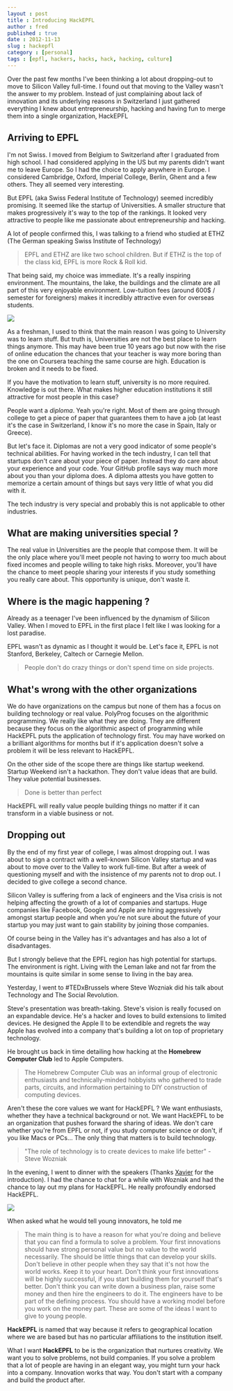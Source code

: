 ```yaml
---
layout : post
title : Introducing HackEPFL
author : fred
published : true
date : 2012-11-13
slug : hackepfl
category : [personal]
tags : [epfl, hackers, hacks, hack, hacking, culture]
---
```

Over the past few months I've been thinking a lot about dropping-out to move to Silicon Valley full-time. I found out that moving to the Valley wasn't the answer to my problem. Instead of just complaining about lack of innovation and its underlying reasons in Switzerland I just gathered everything I knew about entrepreneurship, hacking and having fun to merge them into a single organization, HackEPFL

## Arriving to EPFL

I'm not Swiss. I moved from Belgium to Switzerland after I graduated from high school. I had considered applying in the US but my parents didn't want me to leave Europe. So I had the choice to apply anywhere in Europe. I considered Cambridge, Oxford, Imperial College, Berlin, Ghent and a few others. They all seemed very interesting. 

But EPFL (aka Swiss Federal Institute of Technology) seemed incredibly promising. It seemed like the startup of Universities. A smaller structure that makes progressively it's way to the top of the rankings. It looked very attractive to people like me passionate about entrepreneurship and hacking. 

A lot of people confirmed this, I was talking to a friend who studied at ETHZ (The German speaking Swiss Institute of Technology)

> EPFL and ETHZ are like two school children. But if ETHZ is the top of the class kid, EPFL is more Rock &amp; Roll kid. 

That being said, my choice was immediate. It's a really inspiring environment. The mountains, the lake, the buildings and the climate are all part of this very enjoyable environment. Low-tuition fees (around 600$ / semester for foreigners) makes it incredibly attractive even for overseas students. 

![](http://media.tumblr.com/tumblr_mdfq34eaXi1rzmuvs.jpg)

As a freshman, I used to think that the main reason I was going to University was to learn stuff. But truth is, Universities are not the best place to learn things anymore. This may have been true 10 years ago but now with the rise of online education the chances that your teacher is way more boring than the one on Coursera teaching the same course are high. Education is broken and it needs to be fixed. 

If you have the motivation to learn stuff, university is no more required. Knowledge is out there. What makes higher education institutions it still attractive for most people in this case? 

People want a *diploma*. Yeah you're right. Most of them are going through college to get a piece of paper that guarantees them to have a job (at least it's the case in Switzerland, I know it's no more the case in Spain, Italy or Greece). 

But let's face it. Diplomas are not a very good indicator of some people's technical abilities. For having worked in the tech industry, I can tell that startups don't care about your piece of paper. Instead they do care about your experience and your code. Your GitHub profile says way much more about you than your diploma does. A diploma attests you have gotten to memorize a certain amount of things but says very little of what you did with it.

The tech industry is very special and probably this is not applicable to other industries.

## What are making universities special ? 

The real value in Universities are the people that compose them. It will be the only place where you'll meet people not having to worry too much about fixed incomes and people willing to take high risks. Moreover, you'll have the chance to meet people sharing your interests if you study something you really care about. This opportunity is unique, don't waste it.

## Where is the magic happening ? 

Already as a teenager I've been influenced by the dynamism of Silicon Valley. When I moved to EPFL in the first place I felt like I was looking for a lost paradise.

EPFL wasn't as dynamic as I thought it would be. Let's face it, EPFL is not Stanford, Berkeley, Caltech or Carnegie Mellon. 

> People don't do crazy things or don't spend time on side projects.

## What's wrong with the other organizations 

We do have organizations on the campus but none of them has a focus on building technology or real value. PolyProg focuses on the algorithmic programming. We really like what they are doing. They are different because they focus on the algorithmic aspect of programming while HackEPFL puts the application of technology first. You may have worked on a brilliant algorithms for months but if it's application doesn't solve a problem it will be less relevant to HackEPFL.

On the other side of the scope there are things like startup weekend. Startup Weekend isn't a hackathon. They don't value ideas that are build. They value potential businesses.

> Done is better than perfect

HackEPFL will really value people building things no matter if it can transform in a viable business or not.

## Dropping out

By the end of my first year of college, I was almost dropping out. I was about to sign a contract with a well-known Silicon Valley startup and was about to move over to the Valley to work full-time. But after a week of questioning myself and with the insistence of my parents not to drop out. I decided to give college a second chance.

Silicon Valley is suffering from a lack of engineers and the Visa crisis is not helping affecting the growth of a lot of companies and startups. Huge companies like Facebook, Google and Apple are hiring aggressively amongst startup people and when you're not sure about the future of your startup you may just want to gain stability by joining those companies.

Of course being in the Valley has it's advantages and has also a lot of disadvantages.

But I strongly believe that the EPFL region has high potential for startups. The environment is right. Living with the Leman lake and not far from the mountains is quite similar in some sense to living in the bay area.
 
Yesterday, I went to #TEDxBrussels where Steve Wozniak did his talk about Technology and The Social Revolution. 

Steve's presentation was breath-taking. Steve's vision is really focused on an expandable device. He's a hacker and loves to build extensions to limited devices. He designed the Apple II to be extendible and regrets the way Apple has evolved into a company that's building a lot on top of proprietary technology.

He brought us back in time detailing how hacking at the **Homebrew Computer Club** led to Apple Computers. 

> The Homebrew Computer Club was an informal group of electronic enthusiasts and technically-minded hobbyists who gathered to trade parts, circuits, and information pertaining to DIY construction of computing devices.

Aren't these the core values we want for HackEPFL ? We want enthusiasts, whether they have a technical background or not. We want HackEPFL to be an organization that pushes forward the sharing of ideas. We don't care whether you're from EPFL or not, if you study computer science or don't, if you like Macs or PCs…  The only thing that matters is to build technology. 

> "The role of technology is to create devices to make life better" - Steve Wozniak

In the evening, I went to dinner with the speakers (Thanks [Xavier](http://www.twitter.com/xdamman) for the introduction). I had the chance to chat for a while with Wozniak and had the chance to lay out my plans for HackEPFL. He really profoundly endorsed HackEPFL. 

![](http://media.tumblr.com/tumblr_mdfplpfmBx1rzmuvs.jpg)

When asked what he would tell young innovators, he told me

> The main thing is to have a reason for what you're doing and believe that you can find a formula to solve a problem. Your first innovations should have strong personal value but no value to the world necessarily. The should be little things that can develop your skills.
> Don't believe in other people when they say that it's not how the world works. Keep it to your heart. Don't think your first innovations will be highly successful, if you start building them for yourself that's better. Don't think you can write down a business plan, raise some money and then hire the engineers to do it. The engineers have to be part of the defining process. You should have a working model before you work on the money part. These are some of the ideas I want to give to young people.

**HackEPFL** is named that way because it refers to geographical location where we are based but has no particular affiliations to the institution itself. 

What I want **HackEPFL** to be is the organization that nurtures creativity. We want you to solve problems, not build companies. If you solve a problem that a lot of people are having in an elegant way, you might turn your hack into a company. Innovation works that way. You don't start with a company and build the product after.